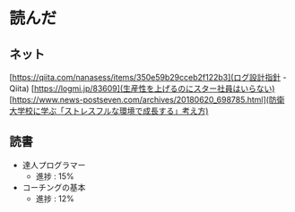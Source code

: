 # 読んだ

## ネット
[https://qiita.com/nanasess/items/350e59b29cceb2f122b3](ログ設計指針 - Qiita)
[https://logmi.jp/83609](生産性を上げるのにスター社員はいらない)
[https://www.news-postseven.com/archives/20180620_698785.html](防衛大学校に学ぶ「ストレスフルな環境で成長する」考え方)

## 読書
* 達人プログラマー
	* 進捗 : 15%
* コーチングの基本
	* 進捗 : 12%